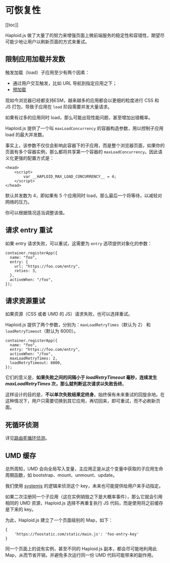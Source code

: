 # 可恢复性

[[toc]]

Haploid.js 做了大量了的努力来增强页面上微前端服务的稳定性和容错性，期望尽可能少地让用户以刷新页面的方式来重试。

## 限制应用加载并发数

触发加载（load）子应用至少有两个因素：

- 通过用户交互触发，比如 URL 导航到指定应用之下；
- [预加载](/zh/guide/essentials/preload.html)

现如今浏览器已经都支持ESM，越来越多的应用都会以更细的粒度进行 CSS 和 JS 打包，导致子应用在 `load` 阶段需要并发大量请求。

如果有过多的应用同时 load，那么可能出现性能问题，甚至增加出错概率。

Haploid.js 提供了一个叫 `maxLoadConcurrency` 的容器构造参数，用以控制子应用 load 的最大并发数。

事实上，该参数不仅仅会影响此容器下的子应用，而是整个浏览器页面，如果你的页面有多个容器实例，那么都将共享第一个容器的 `maxLoadConcurrency`。因此语义化更强的配置方式是：

```html{3}
<head>
    <script>
        var __HAPLOID_MAX_LOAD_CONCURRENCY__ = 4;
    </script>
</head>
```

默认并发数为 4，即如果有 5 个应用同时 load，那么最后一个将等待，以减轻对网络的压力。

你可以根据情况适当调整该值。

## 请求 entry 重试

如果 entry 请求失败，可以重试，这需要为 `entry` 选项提供对象化的参数：

```ts{5}
container.registerApp({
  name: "foo",
  entry: {
    url: "https://foo.com/entry",
    reties: 3,
  },
  activeWhen: "/foo",
});
```

## 请求资源重试

如果资源（CSS 或者 UMD 的 JS）请求失败，也可以选择重试。

Haploid.js 提供了两个参数，分别为：`maxLoadRetryTimes`（默认为 2） 和 `loadRetryTimeout`（默认为 6000）。

```ts{5-6}
container.registerApp({
  name: "foo",
  entry: "https://foo.com/entry",
  activeWhen: "/foo",
  maxLoadRetryTimes: 2,
  loadRetryTimeout: 6000,
});
```

它们的意义是，**如果失败之间的间隔小于 _loadRetryTimeout_ 毫秒，连续发生 _maxLoadRetryTimes_ 次，那么就判断这次请求以失败告终**。

这样设计的目的是，**不以单次失败结果定终身**。始终保有未来重试的回旋余地。在这种情况下，用户只需要切换到其它应用，再切回来，即可重试，而不必刷新页面。

## 死循环侦测

详见[路由死循环侦测](/zh/essentials/router-dead-loop-detect.html)。

## UMD 缓存

总所周知，UMD 会向全局写入变量，主应用正是从这个变量中获取的子应用生命周期函数，如 bootstrap、mount、unmount、update。

我们使用 [systemjs](https://github.com/systemjs/systemjs/blob/main/src/extras/global.js) 的逻辑来侦测这个 key，未来也可能提供给用户来手动指定。

如果二次注册同一个子应用（这在实例销毁之下是大概率事件），那么它就会引用相同的 UMD 资源，Haploid.js 选择不再重复执行 JS 代码，而是使用将之前缓存是下来的 key。

为此，Haploid.js 建立了一个页面级别的 Map，如下：

```
{
    'https://foostatic.com/static/main.js': 'foo-entry-key'
}
```

同一个页面上的说有实例，甚至不同的 Haploid.js 副本，都会尽可能地利用此 Map，从而节省开销，并避免多次运行同一份 UMD 代码可能带来的副作用。
